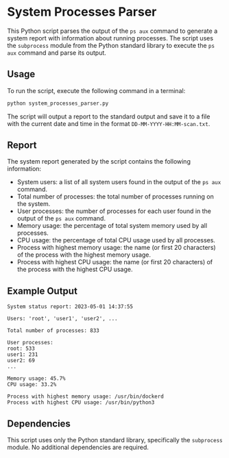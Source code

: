 # System Processes Parser

This Python script parses the output of the `ps aux` command to generate a system report with information about running processes. The script uses the `subprocess` module from the Python standard library to execute the `ps aux` command and parse its output.

## Usage

To run the script, execute the following command in a terminal:

```bash
python system_processes_parser.py
```

The script will output a report to the standard output and save it to a file with the current date and time in the format `DD-MM-YYYY-HH:MM-scan.txt`.

## Report

The system report generated by the script contains the following information:

- System users: a list of all system users found in the output of the `ps aux` command.
- Total number of processes: the total number of processes running on the system.
- User processes: the number of processes for each user found in the output of the `ps aux` command.
- Memory usage: the percentage of total system memory used by all processes.
- CPU usage: the percentage of total CPU usage used by all processes.
- Process with highest memory usage: the name (or first 20 characters) of the process with the highest memory usage.
- Process with highest CPU usage: the name (or first 20 characters) of the process with the highest CPU usage.

## Example Output

```
System status report: 2023-05-01 14:37:55

Users: 'root', 'user1', 'user2', ...

Total number of processes: 833

User processes:
root: 533
user1: 231
user2: 69
...

Memory usage: 45.7%
CPU usage: 33.2%

Process with highest memory usage: /usr/bin/dockerd
Process with highest CPU usage: /usr/bin/python3
```

## Dependencies

This script uses only the Python standard library, specifically the `subprocess` module. No additional dependencies are required.